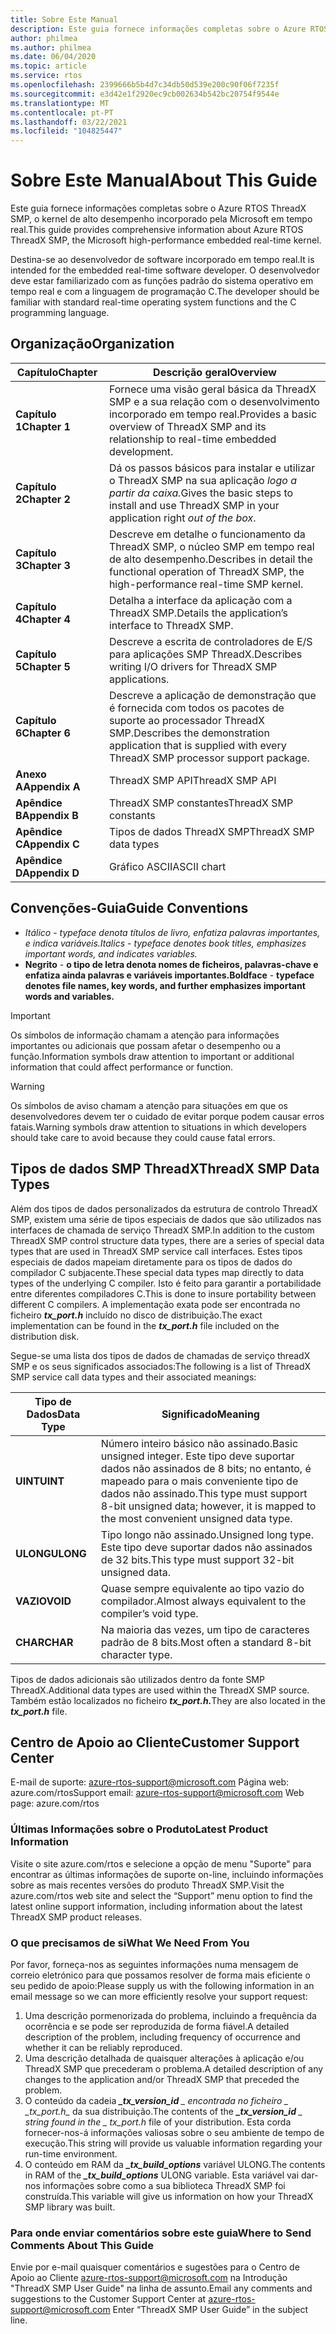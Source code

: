 ```yaml
---
title: Sobre Este Manual
description: Este guia fornece informações completas sobre o Azure RTOS ThreadX SMP, o kernel de alto desempenho incorporado pela Microsoft em tempo real.
author: philmea
ms.author: philmea
ms.date: 06/04/2020
ms.topic: article
ms.service: rtos
ms.openlocfilehash: 2399666b5b4d7c34db50d539e200c90f06f7235f
ms.sourcegitcommit: e3d42e1f2920ec9cb002634b542bc20754f9544e
ms.translationtype: MT
ms.contentlocale: pt-PT
ms.lasthandoff: 03/22/2021
ms.locfileid: "104825447"
---
```

# <a name="about-this-guide"></a><span data-ttu-id="d40cd-103">Sobre Este Manual</span><span class="sxs-lookup"><span data-stu-id="d40cd-103">About This Guide</span></span>

<span data-ttu-id="d40cd-104">Este guia fornece informações completas sobre o Azure RTOS ThreadX SMP, o kernel de alto desempenho incorporado pela Microsoft em tempo real.</span><span class="sxs-lookup"><span data-stu-id="d40cd-104">This guide provides comprehensive information about Azure RTOS ThreadX SMP, the Microsoft high-performance embedded real-time kernel.</span></span>

<span data-ttu-id="d40cd-105">Destina-se ao desenvolvedor de software incorporado em tempo real.</span><span class="sxs-lookup"><span data-stu-id="d40cd-105">It is intended for the embedded real-time software developer.</span></span> <span data-ttu-id="d40cd-106">O desenvolvedor deve estar familiarizado com as funções padrão do sistema operativo em tempo real e com a linguagem de programação C.</span><span class="sxs-lookup"><span data-stu-id="d40cd-106">The developer should be familiar with standard real-time operating system functions and the C programming language.</span></span>

## <a name="organization"></a><span data-ttu-id="d40cd-107">Organização</span><span class="sxs-lookup"><span data-stu-id="d40cd-107">Organization</span></span>

| <span data-ttu-id="d40cd-108">Capítulo</span><span class="sxs-lookup"><span data-stu-id="d40cd-108">Chapter</span></span>       | <span data-ttu-id="d40cd-109">Descrição geral</span><span class="sxs-lookup"><span data-stu-id="d40cd-109">Overview</span></span>                    |
| ------------- | ---------------------------------------------------------------------------------------------------------- |
| <span data-ttu-id="d40cd-110">**Capítulo 1**</span><span class="sxs-lookup"><span data-stu-id="d40cd-110">**Chapter 1**</span></span> | <span data-ttu-id="d40cd-111">Fornece uma visão geral básica da ThreadX SMP e a sua relação com o desenvolvimento incorporado em tempo real.</span><span class="sxs-lookup"><span data-stu-id="d40cd-111">Provides a basic overview of ThreadX SMP and its relationship to real-time embedded development.</span></span>           |
| <span data-ttu-id="d40cd-112">**Capítulo 2**</span><span class="sxs-lookup"><span data-stu-id="d40cd-112">**Chapter 2**</span></span> | <span data-ttu-id="d40cd-113">Dá os passos básicos para instalar e utilizar o ThreadX SMP na sua aplicação *logo a partir da caixa.*</span><span class="sxs-lookup"><span data-stu-id="d40cd-113">Gives the basic steps to install and use ThreadX SMP in your application right *out of the box*.</span></span>           |
| <span data-ttu-id="d40cd-114">**Capítulo 3**</span><span class="sxs-lookup"><span data-stu-id="d40cd-114">**Chapter 3**</span></span> | <span data-ttu-id="d40cd-115">Descreve em detalhe o funcionamento da ThreadX SMP, o núcleo SMP em tempo real de alto desempenho.</span><span class="sxs-lookup"><span data-stu-id="d40cd-115">Describes in detail the functional operation of ThreadX SMP, the high-performance real-time SMP kernel.</span></span>    |
| <span data-ttu-id="d40cd-116">**Capítulo 4**</span><span class="sxs-lookup"><span data-stu-id="d40cd-116">**Chapter 4**</span></span> | <span data-ttu-id="d40cd-117">Detalha a interface da aplicação com a ThreadX SMP.</span><span class="sxs-lookup"><span data-stu-id="d40cd-117">Details the application’s interface to ThreadX SMP.</span></span>                                                        |
| <span data-ttu-id="d40cd-118">**Capítulo 5**</span><span class="sxs-lookup"><span data-stu-id="d40cd-118">**Chapter 5**</span></span> | <span data-ttu-id="d40cd-119">Descreve a escrita de controladores de E/S para aplicações SMP ThreadX.</span><span class="sxs-lookup"><span data-stu-id="d40cd-119">Describes writing I/O drivers for ThreadX SMP applications.</span></span>                                                |
| <span data-ttu-id="d40cd-120">**Capítulo 6**</span><span class="sxs-lookup"><span data-stu-id="d40cd-120">**Chapter 6**</span></span> | <span data-ttu-id="d40cd-121">Descreve a aplicação de demonstração que é fornecida com todos os pacotes de suporte ao processador ThreadX SMP.</span><span class="sxs-lookup"><span data-stu-id="d40cd-121">Describes the demonstration application that is supplied with every ThreadX SMP processor support package.</span></span> |
| <span data-ttu-id="d40cd-122">**Anexo A**</span><span class="sxs-lookup"><span data-stu-id="d40cd-122">**Appendix A**</span></span> | <span data-ttu-id="d40cd-123">ThreadX SMP API</span><span class="sxs-lookup"><span data-stu-id="d40cd-123">ThreadX SMP API</span></span>        |
| <span data-ttu-id="d40cd-124">**Apêndice B**</span><span class="sxs-lookup"><span data-stu-id="d40cd-124">**Appendix B**</span></span> | <span data-ttu-id="d40cd-125">ThreadX SMP constantes</span><span class="sxs-lookup"><span data-stu-id="d40cd-125">ThreadX SMP constants</span></span>  |
| <span data-ttu-id="d40cd-126">**Apêndice C**</span><span class="sxs-lookup"><span data-stu-id="d40cd-126">**Appendix C**</span></span> | <span data-ttu-id="d40cd-127">Tipos de dados ThreadX SMP</span><span class="sxs-lookup"><span data-stu-id="d40cd-127">ThreadX SMP data types</span></span> |
| <span data-ttu-id="d40cd-128">**Apêndice D**</span><span class="sxs-lookup"><span data-stu-id="d40cd-128">**Appendix D**</span></span> | <span data-ttu-id="d40cd-129">Gráfico ASCII</span><span class="sxs-lookup"><span data-stu-id="d40cd-129">ASCII chart</span></span>            |

## <a name="guide-conventions"></a><span data-ttu-id="d40cd-130">Convenções-Guia</span><span class="sxs-lookup"><span data-stu-id="d40cd-130">Guide Conventions</span></span>

- <span data-ttu-id="d40cd-131">*Itálico*  -  *typeface denota títulos de livro, enfatiza palavras importantes, e indica variáveis.*</span><span class="sxs-lookup"><span data-stu-id="d40cd-131">*Italics* - *typeface denotes book titles, emphasizes important words, and indicates variables.*</span></span>
- <span data-ttu-id="d40cd-132">**Negrito**  -  **o tipo de letra denota nomes de ficheiros, palavras-chave e enfatiza ainda palavras e variáveis importantes.**</span><span class="sxs-lookup"><span data-stu-id="d40cd-132">**Boldface** - **typeface denotes file names, key words, and further emphasizes important words and variables.**</span></span>

> [!IMPORTANT]
> <span data-ttu-id="d40cd-133">Os símbolos de informação chamam a atenção para informações importantes ou adicionais que possam afetar o desempenho ou a função.</span><span class="sxs-lookup"><span data-stu-id="d40cd-133">Information symbols draw attention to important or additional information that could affect performance or function.</span></span>

> [!WARNING]
> <span data-ttu-id="d40cd-134">Os símbolos de aviso chamam a atenção para situações em que os desenvolvedores devem ter o cuidado de evitar porque podem causar erros fatais.</span><span class="sxs-lookup"><span data-stu-id="d40cd-134">Warning symbols draw attention to situations in which developers should take care to avoid because they could cause fatal errors.</span></span>

## <a name="threadx-smp-data-types"></a><span data-ttu-id="d40cd-135">Tipos de dados SMP ThreadX</span><span class="sxs-lookup"><span data-stu-id="d40cd-135">ThreadX SMP Data Types</span></span>

<span data-ttu-id="d40cd-136">Além dos tipos de dados personalizados da estrutura de controlo ThreadX SMP, existem uma série de tipos especiais de dados que são utilizados nas interfaces de chamada de serviço ThreadX SMP.</span><span class="sxs-lookup"><span data-stu-id="d40cd-136">In addition to the custom ThreadX SMP control structure data types, there are a series of special data types that are used in ThreadX SMP service call interfaces.</span></span> <span data-ttu-id="d40cd-137">Estes tipos especiais de dados mapeiam diretamente para os tipos de dados do compilador C subjacente.</span><span class="sxs-lookup"><span data-stu-id="d40cd-137">These special data types map directly to data types of the underlying C compiler.</span></span> <span data-ttu-id="d40cd-138">Isto é feito para garantir a portabilidade entre diferentes compiladores C.</span><span class="sxs-lookup"><span data-stu-id="d40cd-138">This is done to insure portability between different C compilers.</span></span> <span data-ttu-id="d40cd-139">A implementação exata pode ser encontrada no ficheiro ***tx_port.h*** incluído no disco de distribuição.</span><span class="sxs-lookup"><span data-stu-id="d40cd-139">The exact implementation can be found in the ***tx_port.h*** file included on the distribution disk.</span></span>

<span data-ttu-id="d40cd-140">Segue-se uma lista dos tipos de dados de chamadas de serviço threadX SMP e os seus significados associados:</span><span class="sxs-lookup"><span data-stu-id="d40cd-140">The following is a list of ThreadX SMP service call data types and their associated meanings:</span></span>

| <span data-ttu-id="d40cd-141">Tipo de Dados</span><span class="sxs-lookup"><span data-stu-id="d40cd-141">Data Type</span></span>          | <span data-ttu-id="d40cd-142">Significado</span><span class="sxs-lookup"><span data-stu-id="d40cd-142">Meaning</span></span>                                                          |
| --------- | --------------------------------------------------------- |
| <span data-ttu-id="d40cd-143">**UINT**</span><span class="sxs-lookup"><span data-stu-id="d40cd-143">**UINT**</span></span>  | <span data-ttu-id="d40cd-144">Número inteiro básico não assinado.</span><span class="sxs-lookup"><span data-stu-id="d40cd-144">Basic unsigned integer.</span></span> <span data-ttu-id="d40cd-145">Este tipo deve suportar dados não assinados de 8 bits; no entanto, é mapeado para o mais conveniente tipo de dados não assinado.</span><span class="sxs-lookup"><span data-stu-id="d40cd-145">This type must support 8-bit unsigned data; however, it is mapped to the most convenient unsigned data type.</span></span> |
| <span data-ttu-id="d40cd-146">**ULONG**</span><span class="sxs-lookup"><span data-stu-id="d40cd-146">**ULONG**</span></span> | <span data-ttu-id="d40cd-147">Tipo longo não assinado.</span><span class="sxs-lookup"><span data-stu-id="d40cd-147">Unsigned long type.</span></span> <span data-ttu-id="d40cd-148">Este tipo deve suportar dados não assinados de 32 bits.</span><span class="sxs-lookup"><span data-stu-id="d40cd-148">This type must support 32-bit unsigned data.</span></span>                                                                     |
| <span data-ttu-id="d40cd-149">**VAZIO**</span><span class="sxs-lookup"><span data-stu-id="d40cd-149">**VOID**</span></span>  | <span data-ttu-id="d40cd-150">Quase sempre equivalente ao tipo vazio do compilador.</span><span class="sxs-lookup"><span data-stu-id="d40cd-150">Almost always equivalent to the compiler’s void type.</span></span>                                                                                |
| <span data-ttu-id="d40cd-151">**CHAR**</span><span class="sxs-lookup"><span data-stu-id="d40cd-151">**CHAR**</span></span>  | <span data-ttu-id="d40cd-152">Na maioria das vezes, um tipo de caracteres padrão de 8 bits.</span><span class="sxs-lookup"><span data-stu-id="d40cd-152">Most often a standard 8-bit character type.</span></span>                                                                                          |

<span data-ttu-id="d40cd-153">Tipos de dados adicionais são utilizados dentro da fonte SMP ThreadX.</span><span class="sxs-lookup"><span data-stu-id="d40cd-153">Additional data types are used within the ThreadX SMP source.</span></span> <span data-ttu-id="d40cd-154">Também estão localizados no ficheiro ***tx_port.h.***</span><span class="sxs-lookup"><span data-stu-id="d40cd-154">They are also located in the ***tx_port.h*** file.</span></span>

## <a name="customer-support-center"></a><span data-ttu-id="d40cd-155">Centro de Apoio ao Cliente</span><span class="sxs-lookup"><span data-stu-id="d40cd-155">Customer Support Center</span></span>

<span data-ttu-id="d40cd-156">E-mail de suporte: [azure-rtos-support@microsoft.com](https://azure-rtos-support@microsoft.com) Página web: azure.com/rtos</span><span class="sxs-lookup"><span data-stu-id="d40cd-156">Support email: [azure-rtos-support@microsoft.com](https://azure-rtos-support@microsoft.com) Web page: azure.com/rtos</span></span>

### <a name="latest-product-information"></a><span data-ttu-id="d40cd-157">Últimas Informações sobre o Produto</span><span class="sxs-lookup"><span data-stu-id="d40cd-157">Latest Product Information</span></span>

<span data-ttu-id="d40cd-158">Visite o site azure.com/rtos e selecione a opção de menu "Suporte" para encontrar as últimas informações de suporte on-line, incluindo informações sobre as mais recentes versões do produto ThreadX SMP.</span><span class="sxs-lookup"><span data-stu-id="d40cd-158">Visit the azure.com/rtos web site and select the “Support” menu option to find the latest online support information, including information about the latest ThreadX SMP product releases.</span></span>

### <a name="what-we-need-from-you"></a><span data-ttu-id="d40cd-159">O que precisamos de si</span><span class="sxs-lookup"><span data-stu-id="d40cd-159">What We Need From You</span></span>

<span data-ttu-id="d40cd-160">Por favor, forneça-nos as seguintes informações numa mensagem de correio eletrónico para que possamos resolver de forma mais eficiente o seu pedido de apoio:</span><span class="sxs-lookup"><span data-stu-id="d40cd-160">Please supply us with the following information in an email message so we can more efficiently resolve your support request:</span></span>

1. <span data-ttu-id="d40cd-161">Uma descrição pormenorizada do problema, incluindo a frequência da ocorrência e se pode ser reproduzida de forma fiável.</span><span class="sxs-lookup"><span data-stu-id="d40cd-161">A detailed description of the problem, including frequency of occurrence and whether it can be reliably reproduced.</span></span>
2. <span data-ttu-id="d40cd-162">Uma descrição detalhada de quaisquer alterações à aplicação e/ou ThreadX SMP que precederam o problema.</span><span class="sxs-lookup"><span data-stu-id="d40cd-162">A detailed description of any changes to the application and/or ThreadX SMP that preceded the problem.</span></span>
3. <span data-ttu-id="d40cd-163">O conteúdo da cadeia ***_tx_version_id** _ encontrada no ficheiro _ *_tx_port.h*_* da sua distribuição.</span><span class="sxs-lookup"><span data-stu-id="d40cd-163">The contents of the ***_tx_version_id** _ string found in the _ *_tx_port.h_** file of your distribution.</span></span> <span data-ttu-id="d40cd-164">Esta corda fornecer-nos-á informações valiosas sobre o seu ambiente de tempo de execução.</span><span class="sxs-lookup"><span data-stu-id="d40cd-164">This string will provide us valuable information regarding your run-time environment.</span></span>
4. <span data-ttu-id="d40cd-165">O conteúdo em RAM da ***_tx_build_options*** variável ULONG.</span><span class="sxs-lookup"><span data-stu-id="d40cd-165">The contents in RAM of the ***_tx_build_options*** ULONG variable.</span></span> <span data-ttu-id="d40cd-166">Esta variável vai dar-nos informações sobre como a sua biblioteca ThreadX SMP foi construída.</span><span class="sxs-lookup"><span data-stu-id="d40cd-166">This variable will give us information on how your ThreadX SMP library was built.</span></span>

### <a name="where-to-send-comments-about-this-guide"></a><span data-ttu-id="d40cd-167">Para onde enviar comentários sobre este guia</span><span class="sxs-lookup"><span data-stu-id="d40cd-167">Where to Send Comments About This Guide</span></span>

<span data-ttu-id="d40cd-168">Envie por e-mail quaisquer comentários e sugestões para o Centro de Apoio ao Cliente [azure-rtos-support@microsoft.com](https://azure-rtos-support@microsoft.com) na Introdução "ThreadX SMP User Guide" na linha de assunto.</span><span class="sxs-lookup"><span data-stu-id="d40cd-168">Email any comments and suggestions to the Customer Support Center at [azure-rtos-support@microsoft.com](https://azure-rtos-support@microsoft.com) Enter “ThreadX SMP User Guide” in the subject line.</span></span>
